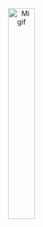 <div align="center">
<img src="https://media1.tenor.com/m/FrwBlAIcNwEAAAAd/clash-royale-pig.gif" alt="Mi gif" width="33%">
</div>
